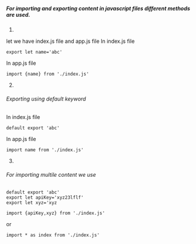 ##### For importing and exporting content in javascript files different methods are used.
1)
let we have index.js file and app.js file
In index.js file
```
export let name='abc'
```
In app.js file
```
import {name} from './index.js'
```
2)
###### Exporting using default keyword
In index.js file
```
default export 'abc'
```
In app.js file
```
import name from './index.js'
```
3)
###### For importing multile content we use
```
default export 'abc'
export let apiKey='xyz23lflf'
export let xyz='xyz
```
```
import {apiKey,xyz} from './index.js'
```
or
```
import * as index from './index.js'
```


